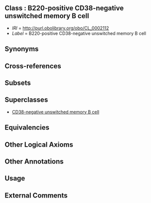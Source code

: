 
## Class : B220-positive CD38-negative unswitched memory B cell

 * *IRI* = http://purl.obolibrary.org/obo/CL_0002112
 * *Label* = B220-positive CD38-negative unswitched memory B cell

## Synonyms


## Cross-references


## Subsets


## Superclasses

 * [CD38-negative unswitched memory B cell](../../CL/11/CL_0002111.md)

## Equivalencies


## Other Logical Axioms


## Other Annotations


## Usage


## External Comments

